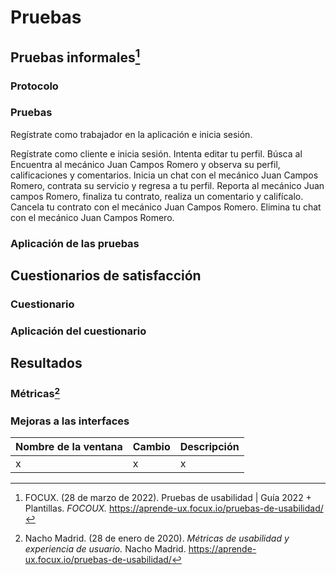 # Pruebas
## Pruebas informales[^1]
### Protocolo
### Pruebas
Regístrate como trabajador en la aplicación e inicia sesión. 

Regístrate como cliente e inicia sesión.
Intenta editar tu perfil. 
Búsca al Encuentra al mecánico Juan Campos Romero y observa su perfil, calificaciones y comentarios. 
Inicia un chat con el mecánico Juan Campos Romero, contrata su servicio y regresa a tu perfil. 
Reporta al mecánico Juan campos Romero, finaliza tu contrato, realiza un comentario y califícalo. 
Cancela tu contrato con el mecánico Juan Campos Romero.
Elimina tu chat con el mecánico Juan Campos Romero.



### Aplicación de las pruebas
## Cuestionarios de satisfacción
###  Cuestionario
### Aplicación del cuestionario
## Resultados
### Métricas[^2]
### Mejoras a las interfaces 
| Nombre de la ventana | Cambio | Descripción|
|--|--|--|
| x | x |x|

[^1]: FOCUX. (28 de marzo de 2022). Pruebas de usabilidad | Guía 2022 + Plantillas. *FOCOUX.* https://aprende-ux.focux.io/pruebas-de-usabilidad/
[^2]: Nacho Madrid. (28 de enero de 2020). *Métricas de usabilidad y experiencia de usuario.* Nacho Madrid. https://aprende-ux.focux.io/pruebas-de-usabilidad/
<!--stackedit_data:
eyJoaXN0b3J5IjpbMjAwNTQ4NTQwMSwtNzc1ODk3NDY0LC03NT
MwMTYzMjMsLTEyOTUzODYwMzUsODg4NDEzNjUyXX0=
-->